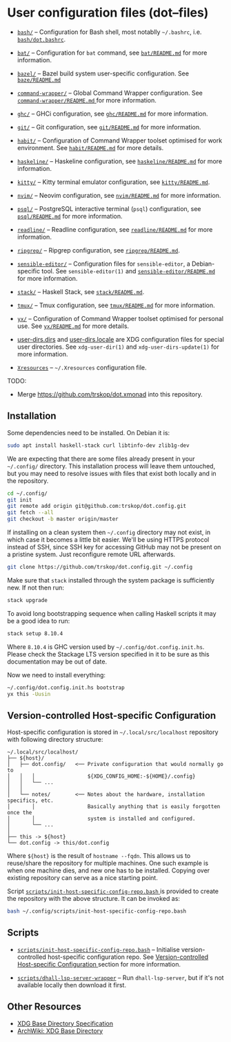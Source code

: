 User configuration files (dot–files)
====================================

*   [`bash/`](./bash/) – Configuration for Bash shell, most notablly
    `~/.bashrc`, i.e. [`bash/dot.bashrc`](./bash/dot.bashrc).

*   [`bat/`](./bat/) – Configuration for `bat` command, see
    [`bat/README.md`](./bat/README.md) for more information.

*   [`bazel/`](./bazel) – Bazel build system user-specific configuration.
    See [`baze/README.md`](./bazel/README.md)

*   [`command-wrapper/`](./command-wrapper/) – Global Command Wrapper
    configuration.  See [`command-wrapper/README.md`
    ](./command-wrapper/README.md) for more information.

*   [`ghc/`](./ghc/) – GHCi configuration, see
    [`ghc/README.md`](./ghc/README.md) for more information.

*   [`git/`](./git/) – Git configuration, see
    [`git/README.md`](./git/README.md) for more information.

*   [`habit/`](./habit/) – Configuration of Command Wrapper toolset optimised
    for work environment.  See [`habit/README.md`](./habit/README.md) for more
    details.

*   [`haskeline/`](./haskeline/) – Haskeline configuration, see
    [`haskeline/README.md`](./haskeline/README.md) for more information.

*   [`kitty/`](./kitty/) – Kitty terminal emulator configuration, see
    [`kitty/README.md`](./kitty/README.md).

*   [`nvim/`](./nvim/) – Neovim configuration, see
    [`nvim/README.md`](./nvim/README.md) for more information.

*   [`psql/`](./psql/) – PostgreSQL interactive terminal (`psql`) configuration,
    see [`psql/README.md`](./psql/README.md) for more information.

*   [`readline/`](./readline/) – Readline configuration, see
    [`readline/README.md`](./readline/README.md) for more information.

*   [`ripgrep/`](./ripgrep/) – Ripgrep configuration, see
    [`ripgrep/README.md`](./ripgrep/README.md).

*   [`sensible-editor/`](./sensible-editor/) – Configuration files for
    `sensible-editor`, a Debian-specific tool.  See `sensible-editor(1)` and
    [`sensible-editor/README.md`](./sensible-editor/README.md) for more
    information.

*   [`stack/`](./stack/) – Haskell Stack, see
    [`stack/README.md`](./stack/README.md).

*   [`tmux/`](./tmux/) – Tmux configuration, see
    [`tmux/README.md`](./tmux/README.md) for more information.

*   [`yx/`](./yx/) – Configuration of Command Wrapper toolset optimised for
    personal use.  See [`yx/README.md`](./yx/README.md) for more details.

*   [user-dirs.dirs](./user-dirs.dirs) and
    [user-dirs.locale](./user-dirs.locale) are XDG configuration files for
    special user directories.  See `xdg-user-dir(1)` and
    `xdg-user-dirs-update(1)` for more information.

*   [`Xresources`](./Xresources) – `~/.Xresources` configuration file.

TODO:

* Merge <https://github.com/trskop/dot.xmonad> into this repository.


Installation
------------

Some dependencies need to be installed.  On Debian it is:

```Bash
sudo apt install haskell-stack curl libtinfo-dev zlib1g-dev
```

We are expecting that there are some files already present in your `~/.config/`
directory.  This installation process will leave them untouched, but you may
need to resolve issues with files that exist both locally and in the
repository.

```Bash
cd ~/.config/
git init
git remote add origin git@github.com:trskop/dot.config.git
git fetch --all
git checkout -b master origin/master
```

If installing on a clean system then `~/.config` directory may not exist, in
which case it becomes a little bit easier.  We'll be using HTTPS protocol
instead of SSH, since SSH key for accessing GitHub may not be present on a
pristine system.  Just reconfigure remote URL afterwards.

```Bash
git clone https://github.com/trskop/dot.config.git ~/.config
```

Make sure that `stack` installed through the system package is sufficiently
new. If not then run:

```Bash
stack upgrade
```

To avoid long bootstrapping sequence when calling Haskell scripts it may be a
good idea to run:

```Bash
stack setup 8.10.4
```

Where `8.10.4` is GHC version used by `~/.config/dot.config.init.hs`. Please
check the Stackage LTS version specified in it to be sure as this documentation
may be out of date.

Now we need to install everything:

```Bash
~/.config/dot.config.init.hs bootstrap
yx this -Uusin
```


Version-controlled Host-specific Configuration
----------------------------------------------

Host-specific configuration is stored in `~/.local/src/localhost` repository
with following directory structure:

```
~/.local/src/localhost/
├── ${host}/
│   ├── dot.config/   <── Private configuration that would normally go to
│   │   │                 ${XDG_CONFIG_HOME:-${HOME}/.config}
│   │   └── ...
│   │
│   └── notes/        <── Notes about the hardware, installation specifics, etc.
│       │                 Basically anything that is easily forgotten once the
│       │                 system is installed and configured.
│       └── ...
│
├── this -> ${host}
└── dot.config -> this/dot.config
```

Where `${host}` is the result of `hostname --fqdn`.  This allows us to
reuse/share the repository for multiple machines.  One such example is when one
machine dies, and new one has to be installed.  Copying over existing
repository can serve as a nice starting point.

Script [`scripts/init-host-specific-config-repo.bash`
](./scripts/init-host-specific-config-repo.bash) is provided to create the
repository with the above structure.  It can be invoked as:

```Bash
bash ~/.config/scripts/init-host-specific-config-repo.bash
```


Scripts
-------

*   [`scripts/init-host-specific-config-repo.bash`](./scripts/init-host-specific-config-repo.bash)
    – Initialise version-controlled host-specific configuration repo.  See
    [Version-controlled Host-specific Configuration
    ](#version-controlled-host-specific-configuration) section for more
    information.

*   [`scripts/dhall-lsp-server-wrapper`](./scripts/dhall-lsp-server-wrapper) –
    Run `dhall-lsp-server`, but if it's not available locally then download it
    first.


Other Resources
---------------

* [XDG Base Directory Specification
  ](https://specifications.freedesktop.org/basedir-spec/basedir-spec-latest.html)
* [ArchWiki: XDG Base Directory
  ](https://wiki.archlinux.org/index.php/XDG_Base_Directory)
